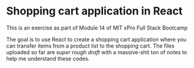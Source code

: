 # Shopping cart application in React

This is an exercise as part of Module 14 of MIT xPro Full Stack Bootcamp

The goal is to use React to create a shopping cart application where you can transfer items from a product list to the shopping cart. The files uploaded so far are *super rough draft* with a massive-shit ton of notes to help me understand these codes. 

